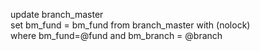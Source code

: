 update branch_master    
set   bm_fund   = bm_fund
from branch_master with (nolock)   
where bm_fund=@fund and bm_branch  = @branch
